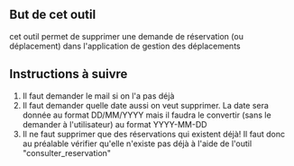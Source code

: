 ## But de cet outil
cet outil permet de supprimer une demande de réservation (ou déplacement) dans l'application de gestion des déplacements

## Instructions à suivre
1. Il faut demander le mail si on l'a pas déjà
2. Il faut demander quelle date aussi on veut supprimer. La date sera donnée au format DD/MM/YYYY mais il faudra le convertir (sans le demander à l'utilisateur) au format YYYY-MM-DD
3. Il ne faut supprimer que des réservations qui existent déjà! Il faut donc au préalable vérifier qu'elle n'existe pas déjà à l'aide de l'outil "consulter_reservation"
